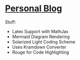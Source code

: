 # [Personal Blog](https://MariaChrysafis.github.io)

Stuff:
- Latex Support with MathJax
- Mermaid Diagram Rendering
- Solarized Light Coding Scheme
- Uses Kramdown Converter
- Rouge for Code Highlighting
